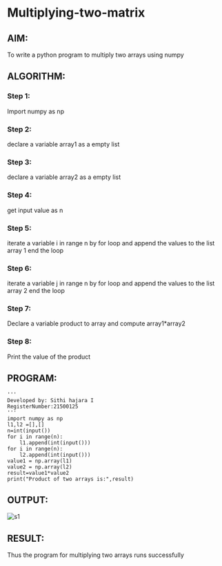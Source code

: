 # Multiplying-two-matrix

## AIM:
To write a python program to multiply two arrays using numpy

## ALGORITHM:

### Step 1:
Import numpy as np
### Step 2:
declare a variable array1 as a empty list
### Step 3:
declare a variable array2 as a empty list
### Step 4:
get input value as n
### Step 5:
iterate a variable i in range n by for loop and append the values to the list array 1 end the loop
### Step 6:
iterate a variable j in range n by for loop and append the values to the list array 2 end the loop
### Step 7:
Declare a variable product to array and compute array1*array2
### Step 8:
Print the value of the product

## PROGRAM: 
```
'''
Developed by: Sithi hajara I 
RegisterNumber:21500125
'''
import numpy as np
l1,l2 =[],[]
n=int(input())
for i in range(n):
    l1.append(int(input()))
for i in range(n):
    l2.append(int(input()))
value1 = np.array(l1)
value2 = np.array(l2)
result=value1*value2
print("Product of two arrays is:",result)
```
## OUTPUT:
![s1](https://user-images.githubusercontent.com/94219582/153750082-3236767c-554f-4faa-890a-9fcc96433767.PNG)

## RESULT:
Thus the program for multiplying two arrays runs successfully
